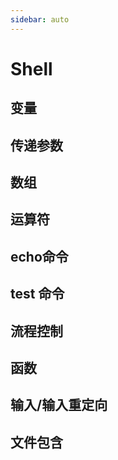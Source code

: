 ```yaml
---
sidebar: auto
---
```


# Shell

## 变量

## 传递参数

## 数组

## 运算符

## echo命令

## test 命令

## 流程控制

## 函数

## 输入/输入重定向

## 文件包含